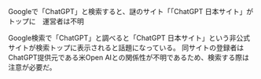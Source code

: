 Googleで「ChatGPT」と検索すると、謎のサイト「「ChatGPT 日本サイト」がトップに　運営者は不明

Google検索で「ChatGPT」と調べると「ChatGPT 日本サイト」という非公式サイトが検索トップに表示されると話題になっている。
同サイトの登録者はChatGPT提供元である米Open AIとの関係性が不明であるため、検索する際は注意が必要だ。

